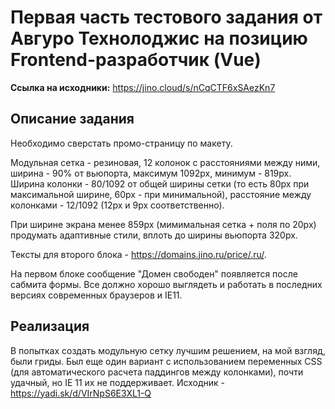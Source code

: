# Первая часть тестового задания от Авгуро Технолоджис на позицию Frontend-разработчик (Vue)

**Ссылка на исходники:** https://jino.cloud/s/nCqCTF6xSAezKn7

## Описание задания

Необходимо сверстать промо-страницу по макету. 

Модульная сетка - резиновая, 12 колонок с расстояниями между ними, ширина - 90% от вьюпорта, максимум 1092px, минимум - 819px.
Ширина колонки - 80/1092 от общей ширины сетки (то есть 80px при максимальной ширине, 60px - при минимальной),
расстояние между колонками - 12/1092 (12px и 9px соответственно).

При ширине экрана менее 859px (мимимальная сетка + поля по 20px) продумать адаптивные стили, вплоть до ширины вьюпорта 320px.

Тексты для второго блока - https://domains.jino.ru/price/.ru/.

На первом блоке сообщение "Домен свободен" появляется после сабмита формы.
Все должно хорошо выглядеть и работать в последних версиях современных браузеров и IE11.

## Реализация

В попытках создать модульную сетку лучшим решением, на мой взгляд, были гриды. Был еще один вариант с использованием переменных CSS (для автоматического расчета паддингов между колонками), почти удачный, но IE 11 их не поддерживает.
Исходник - https://yadi.sk/d/VIrNpS6E3XL1-Q
